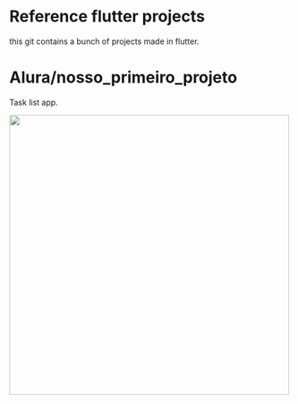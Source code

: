 # Reference flutter projects
this git contains a bunch of projects made in flutter.

# Alura/nosso_primeiro_projeto
Task list app.

<div align="start">
<img src="https://github.com/nascimento92/reference_flutter_projects/assets/59546387/055d2807-2d22-49ae-afd4-26e037394fa2)" height="500px">
</div>
